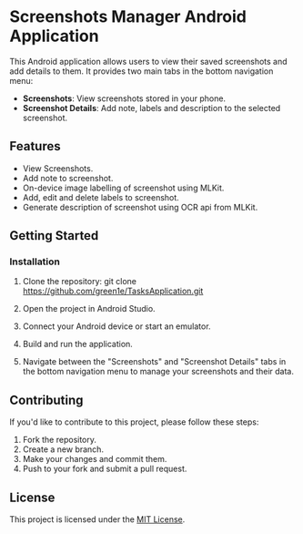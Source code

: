 # Screenshots Manager Android Application

This Android application allows users to view their saved screenshots and add details to them. It provides two main tabs in the bottom navigation menu:

- **Screenshots**: View screenshots stored in your phone.
- **Screenshot Details**: Add note, labels and description to the selected screenshot.

## Features

- View Screenshots.
- Add note to screenshot.
- On-device image labelling of screenshot using MLKit.
- Add, edit and delete labels to screenshot.
- Generate description of screenshot using OCR api from MLKit.

## Getting Started

### Installation

1. Clone the repository: git clone https://github.com/green1e/TasksApplication.git

2. Open the project in Android Studio.

3. Connect your Android device or start an emulator.

4. Build and run the application.

6. Navigate between the "Screenshots" and "Screenshot Details" tabs in the bottom navigation menu to manage your screenshots and their data.

## Contributing

If you'd like to contribute to this project, please follow these steps:

1. Fork the repository.
2. Create a new branch.
3. Make your changes and commit them.
4. Push to your fork and submit a pull request.

## License

This project is licensed under the [MIT License](LICENSE).




